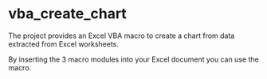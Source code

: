 # vba_create_chart
The project provides an Excel VBA macro to create a chart from data extracted from Excel worksheets.

By inserting the 3 macro modules into your Excel document you can use the macro.
